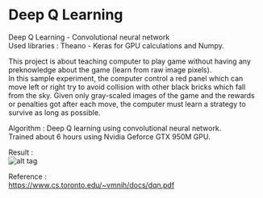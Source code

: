 # Deep Q Learning
Deep Q Learning - Convolutional neural network  
Used libraries : Theano - Keras for GPU calculations and Numpy.

This project is about teaching computer to play game without having any preknowledge about the game (learn from raw image pixels).  
In this sample experiment, the computer control a red panel which can move left or right try to avoid collision with other black bricks which fall from the sky. Given only gray-scaled images of the game and the rewards or penalties got after each move, the computer must learn a strategy to survive as long as possible.

Algorithm : Deep Q learning using convolutional neural network.  
Trained about 6 hours using Nvidia Geforce GTX 950M GPU.  

Result :  
![alt tag](https://github.com/pqhuy98/Deep-Q-Learning/blob/master/reinforcement-learning.gif)


Reference :  
  https://www.cs.toronto.edu/~vmnih/docs/dqn.pdf

